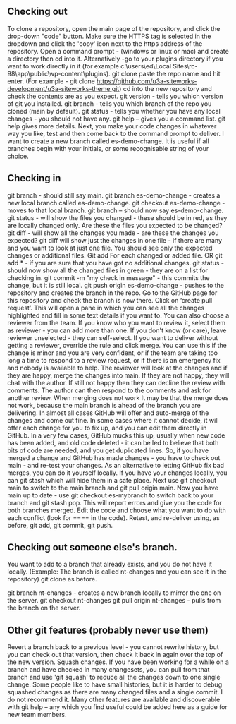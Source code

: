 ## Checking out

To clone a repository, open the main page of the repository, and click the drop-down "code" button. 
Make sure the HTTPS tag is selected in the dropdown and click the 'copy' icon next to the https address of the repository.
Open a command prompt - (windows or linux or mac) and create a directory then cd into it. Alternatively -go to your plugins directory if you want to work directly in it (for example c:\users\ed\Local Sites\rc-98\app\public\wp-content\plugins).
git clone paste the repo name and hit enter.
(For example - git clone https://github.com/u3a-siteworks-development/u3a-siteworks-theme.git)
cd into the new repository and check the contents are as you expect.
git version - tells you which version of git you installed.
git branch - tells you which branch of the repo you cloned (main by default).
git status - tells you whether you have any local changes - you should not have any.
git help – gives you a command list.
git help <command> gives more details.
Next, you make your code changes in whatever way you like, test and then come back to the command prompt to deliver. I want to create a new branch called es-demo-change. It is useful if all branches begin with your initials, or some recognisable string of your choice.

## Checking in

git branch - should still say main.
git branch es-demo-change - creates a new local branch called es-demo-change.
git checkout es-demo-change - moves to that local branch.
git branch – should now say es-demo-change.
git status - will show the files you changed - these should be in red, as they are locally changed only. Are these the files you expected to be changed?
git diff - will show all the changes you made - are these the changes you expected?
git diff <file> will show just the changes in one file - if there are many and you want to look at just one file. You should see only the expected changes or additional files.
Git add <file> For each changed or added file.
OR
 git add *   - if you are sure that you have got no additional changes.
git status - should now show all the changed files in green - they are on a list for checking in.
git commit -m "my check in message" - this commits the change, but it is still local.
git push origin es-demo-change - pushes to the repository and creates the branch in the repo.
Go to the GitHub page for this repository and check the branch is now there.
Click on ‘create pull request’. This will open a pane in which you can see all the changes highlighted and fill in some text details if you want to. You can also choose a reviewer from the team.
If you know who you want to review it, select them as reviewer - you can add more than one. If you don't know (or care), leave reviewer unselected - they can self-select.
If you want to deliver without getting a reviewer, override the rule and click merge. You can use this if the change is minor and you are very confident, or if the team are taking too long a time to respond to a review request, or if there is an emergency fix and nobody is available to help.
The reviewer will look at the changes and if they are happy, merge the changes into main.
If they are not happy, they will chat with the author. If still not happy then they can decline the review with comments.  The author can then respond to the comments and ask for another review. 
When merging does not work
It may be that the merge does not work, because the main branch is ahead of the branch you are delivering. In almost all cases GitHub will offer and auto-merge of the changes and come out fine.
In some cases where it cannot decide, it will offer each change for you to fix up, and you can edit them directly in GitHub.
In a very few cases, GitHub mucks this up, usually when new code has been added, and old code deleted - it can be led to believe that both bits of code are needed, and you get duplicated lines. 
So, if you have merged a change and GitHub has made changes - you have to check out main - and re-test your changes.
As an alternative to letting GitHub fix bad merges, you can do it yourself locally.
If you have your changes locally, you can git stash which will hide them in a safe place. 
Next use git checkout main to switch to the main branch and git pull origin main. 
Now you have main up to date - use git checkout es-mybranch to switch back to your branch and git stash pop.  This will report errors and give you the code for both branches merged. Edit the code and choose what you want to do with each conflict (look for ==== in the code). Retest, and re-deliver using, as before, git add, git commit, git push. 

## Checking out someone else's branch.

You want to add to a branch that already exists, and you do not have it locally. (Example: The branch is called nt-changes and you can see it in the repository)
git clone <repo> as before.

git branch nt-changes - creates a new branch locally to mirror the one on the server.
git checkout nt-changes
git pull origin nt-changes - pulls from the branch on the server.

## Other git features (probably never use them)

Revert a branch back to a previous level - you cannot rewrite history, but you can check out that version, then check it back in again over the top of the new version.
Squash changes. If you have been working for a while on a branch and have checked in many changesets, you can pull from that branch and use 'git squash' to reduce all the changes down to one single change. Some people like to have small histories, but it is harder to debug squashed changes as there are many changed files and a single commit. I do not recommend it.
Many other features are available and discoverable with git help – any which you find useful could be added here as a guide for new team members.
